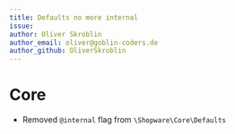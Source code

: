 ```yaml
---
title: Defaults no more internal
issue: 
author: Oliver Skroblin
author_email: oliver@goblin-coders.de
author_github: OliverSkroblin
---
```

# Core
* Removed `@internal` flag from `\Shopware\Core\Defaults`

